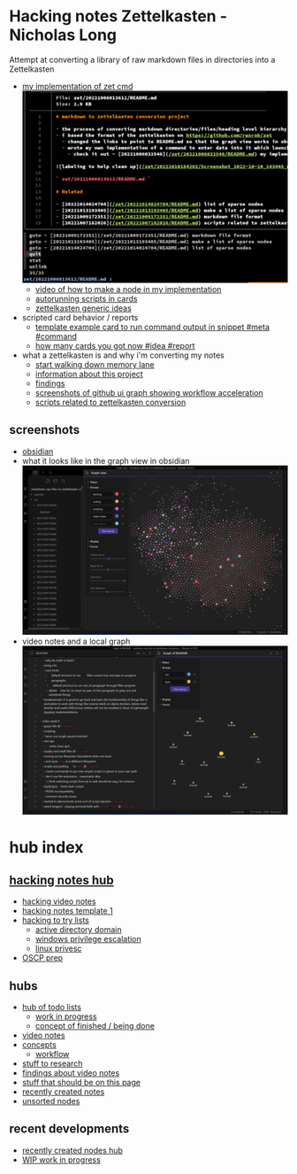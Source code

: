 # Hacking notes Zettelkasten - Nicholas Long

Attempt at converting a library of raw markdown files in directories into a Zettelkasten

- [my implementation of zet cmd](/zet/20221006032546/README.md)
  ![screenshot of graph explorer](/zet/20221010184202/Screenshot_2022-10-14_014740.png)
  - [video of how to make a node in my implementation](/zet/20221011155715/README.md)
  - [autorunning scripts in cards](/zet/20221008063052/README.md)
  - [zettelkasten generic ideas](/zet/20221007043259/README.md)
- scripted card behavior / reports
  - [template example card to run command output in snippet #meta #command](/zet/20221021081636/README.md)
  - [how many cards you got now #idea #report](/zet/20221028033132/README.md)
- what a zettelkasten is and why i'm converting my notes
  - [start walking down memory lane](/zet/20221016233254/README.md)
  - [information about this project](/zet/20221006013612/README.md)
  - [findings](/zet/20221007043646/README.md)
  - [screenshots of github ui graph showing workflow acceleration](/zet/20221010184202/README.md)
  - [scripts related to zettelkasten conversion](/zet/20221007182026/README.md)
## screenshots
  - [obsidian](/zet/20221009172522/README.md)
  - what it looks like in the graph view in obsidian
  ![screenshot of colorful spaghetti graph](zet/20221010184202/Screenshot_2022-10-10_142249.png)
  - video notes and a local graph
  ![screenshot of video notes](zet/20221009023024/screenshot_2022-10-08_213214.png)

# hub index
## [hacking notes hub](/zet/20221007220451/README.md)
  - [hacking video notes](/zet/20221011092421/README.md)
  - [hacking notes template 1](/zet/20221011181347/README.md)
  - [hacking to try lists](/zet/20221009102436/README.md)
    - [active directory domain](/zet/20221003151172/README.md)
    - [windows privilege escalation](/zet/20221003151207/README.md)
    - [linux privesc](zet/20221003151210/README.md)
  - [OSCP prep](/zet/20221009005402/README.md)
## hubs
- [hub of todo lists](/zet/20221007044552/README.md)
  - [work in progress](/zet/20221008042814/README.md)
  - [concept of finished / being done](/zet/20221009100510/README.md)
- [video notes](/zet/20221006213953/README.md)
- [concepts](/zet/20221008061334/README.md)
  - [workflow](/zet/20221008061845/README.md)
- [stuff to research](/zet/20221009104752/README.md)
- [findings about video notes](/zet/20221008183326/README.md)
- [stuff that should be on this page](/zet/20221009192000/README.md)
- [recently created notes](/zet/20221012171100/README.md)
- [unsorted nodes](/zet/20221007185940/README.md)

## recent developments
- [recently created nodes hub](/zet/20221012171100/README.md)
- [WIP work in progress](/zet/20221008042814/README.md)

